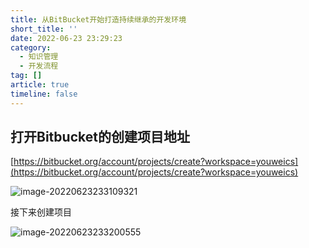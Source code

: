 ```yaml
---
title: 从BitBucket开始打造持续继承的开发环境
short_title: ''
date: 2022-06-23 23:29:23
category:
  - 知识管理
  - 开发流程
tag: []
article: true
timeline: false
---
```

## 打开Bitbucket的创建项目地址

[https://bitbucket.org/account/projects/create?workspace=youweics](https://bitbucket.org/account/projects/create?workspace=youweics)

![image-20220623233109321](https://img1.terwer.space/20220623233109.png)

接下来创建项目

![image-20220623233200555](https://img1.terwer.space/20220623233201.png)